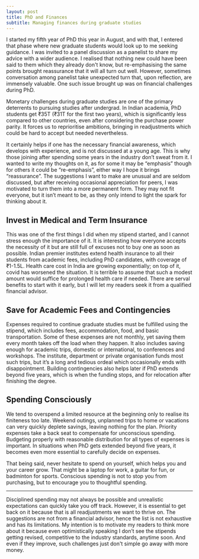```yaml
---
layout: post
title: PhD and Finances
subtitle: Managing finances during graduate studies 
---
```


I started my fifth year of PhD this year in August, and with that, I entered that phase where new graduate students would look up to me seeking guidance. I was invited to a panel discussion as a panelist to share my advice with a wider audience. I realised that nothing new could have been said to them which they already don't know, but re-emphasising the same points brought reassurance that it will all turn out well. However, sometimes conversation among panelist take unexpected turn that, upon reflection, are immensely valuable. One such issue brought up was on financial challenges during PhD. 

Monetary challenges during graduate studies are one of the primary deterrents to pursuing studies after undergrad. In Indian academia, PhD students get ₹35T (₹31T for the first two years), which is significantly less compared to other countries, even after considering the purchase power parity. It forces us to reprioritise ambitions, bringing in readjustments which could be hard to accept but needed nevertheless.

It certainly helps if one has the necessary financial awareness, which develops with experience, and is not discussed at a young age. This is why those joining after spending some years in the industry don’t sweat from it. I wanted to write my thoughts on it, as for some it may be “emphasis” though for others it could be “re-emphasis”, either way I hope it brings “reassurance”. The suggestions I want to make are unusual and are seldom discussed, but after receiving occasional appreciation for peers, I was motivated to turn them into a more permanent form. They may not fit everyone, but it isn’t meant to be, as they only intend to light the spark for thinking about it.

## Invest in Medical and Term Insurance

This was one of the first things I did when my stipend started, and I cannot stress enough the importance of it. It is interesting how everyone accepts the necessity of it but are still full of excuses not to buy one as soon as possible. Indian premier institutes extend health insurance to all their students from academic fees, including PhD candidates, with coverage of ₹1-1.5L. Health care cost in India are growing exponentially; on top of it, covid has worsened the situation. It is terrible to assume that such a modest amount would suffice for prolonged health care if needed. There are serval benefits to start with it early, but I will let my readers seek it from a qualified financial advisor.

## Save for Academic Fees and Contingencies

Expenses required to continue graduate studies must be fulfilled using the stipend, which includes fees, accommodation, food, and basic transportation. Some of these expenses are not monthly, yet saving them every month takes off the load when they happen. It also includes saving enough for academic trips, domestic or international, to conferences and workshops. The institute, department or private organisation funds most such trips, but it’s a long and tedious ordeal which occasionally ends with disappointment. Building contingencies also helps later if PhD extends beyond five years, which is when the funding stops, and for relocation after finishing the degree.

## Spending Consciously

We tend to overspend a limited resource at the beginning only to realise its finiteness too late. Weekend outings, unplanned trips to home or vacations can very quickly deplete savings, leaving nothing for the plan. Priority expenses take a back seat to compensate for unconscious spending. Budgeting properly with reasonable distribution for all types of expenses is important. In situations when PhD gets extended beyond five years, it becomes even more essential to carefully decide on expenses.

That being said, never hesitate to spend on yourself, which helps you and your career grow. That might be a laptop for work, a guitar for fun, or badminton for sports. Conscious spending is not to stop you from purchasing, but to encourage you to thoughtful spending.

---

Disciplined spending may not always be possible and unrealistic expectations can quickly take you off track. However, it is essential to get back on it because that is all readjustments we want to thrive on. The suggestions are not from a financial advisor, hence the list is not exhaustive and has its limitations. My intention is to motivate my readers to think more about it because even optimistically speaking I don’t see the stipends getting revised, competitive to the industry standards, anytime soon. And even if they improve, such challenges just don't simple go away with more money.